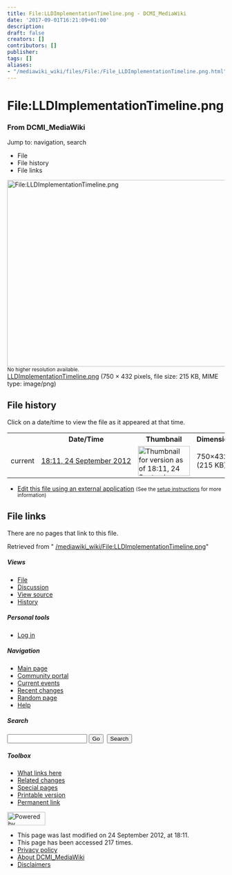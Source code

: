 ```yaml
---
title: File:LLDImplementationTimeline.png - DCMI_MediaWiki
date: '2017-09-01T16:21:09+01:00'
description: 
draft: false
creators: []
contributors: []
publisher: 
tags: []
aliases:
- "/mediawiki_wiki/files/File:/File_LLDImplementationTimeline.png.html"
---
```


<a id="top"></a>
# File:LLDImplementationTimeline.png

### From DCMI\_MediaWiki

Jump to: navigation, search
<!-- start content -->
- File
- File history
- File links

 [<img alt="File:LLDImplementationTimeline.png" src="/images/4/46/LLDImplementationTimeline.png" width="750" height="432">](/mediawiki_wiki/files/LLDImplementationTimeline.png)  
<small>No higher resolution available.</small>  
 [LLDImplementationTimeline.png](/images/4/46/LLDImplementationTimeline.png)‎ (750 × 432 pixels, file size: 215 KB, MIME type: image/png)
<!-- 
NewPP limit report
Preprocessor node count: 0/1000000
Post-expand include size: 0/2097152 bytes
Template argument size: 0/2097152 bytes
Expensive parser function count: 0/100
-->
## File history

Click on a date/time to view the file as it appeared at that time.

<table class="wikitable filehistory">
  <tr>
    <td></td>
    <th>Date/Time</th>
    <th>Thumbnail</th>
    <th>Dimensions</th>
    <th>User</th>
    <th>Comment</th>
  </tr>
  <tr>
    <td>current</td>
    <td class="filehistory-selected" style="white-space: nowrap;"><a href="/mediawiki_wiki/files/LLDImplementationTimeline.png">18:11, 24 September 2012</a></td>
    <td><a href="/images/4/46/LLDImplementationTimeline.png"><img alt="Thumbnail for version as of 18:11, 24 September 2012" src="/images/4/46/LLDImplementationTimeline.png" width="120" height="69"></a></td>
    <td>750×432 <span style="white-space: nowrap;">(215 KB)</span>
    </td>
    <td>
      <a href="/index.php?title=User:DavidTalley&amp;action=edit&amp;redlink=1" class="new mw-userlink" title="User:DavidTalley (page does not exist)">DavidTalley</a> <span style="white-space: nowrap;"> <span class="mw-usertoollinks">(<a href="/index.php?title=User_talk:DavidTalley&amp;action=edit&amp;redlink=1" class="new" title="User talk:DavidTalley (page does not exist)">Talk</a> | <a href="/index.php/Special:Contributions/DavidTalley" title="Special:Contributions/DavidTalley">contribs</a>)</span></span>
    </td>
    <td></td>
  </tr>
</table>

  

- [Edit this file using an external application](/index.php?title=File:LLDImplementationTimeline.png&action=edit&externaledit=true&mode=file "File:LLDImplementationTimeline.png") <small>(See the <a href="http://www.mediawiki.org/wiki/Manual:External_editors" class="external text" rel="nofollow">setup instructions</a> for more information)</small>

## File links

There are no pages that link to this file.

Retrieved from " [/mediawiki_wiki/File:LLDImplementationTimeline.png](/mediawiki_wiki/files/File:/File:LLDImplementationTimeline.png.html)"

<!-- end content -->

##### Views

- [File](/mediawiki_wiki/files/File:/File:LLDImplementationTimeline.png.html "View the file page [c]")
- [Discussion](/index.php?title=File_talk:LLDImplementationTimeline.png&action=edit&redlink=1 "Discussion about the content page [t]")
- [View source](/index.php?title=File:LLDImplementationTimeline.png&action=edit "This page is protected.
You can view its source [e]")
- [History](/index.php?title=File:LLDImplementationTimeline.png&action=history "Past revisions of this page [h]")

##### Personal tools

- [Log in](/index.php?title=Special:UserLogin&returnto=File:LLDImplementationTimeline.png "You are encouraged to log in; however, it is not mandatory [o]")

<script type="text/javascript"> if (window.isMSIE55) fixalpha(); </script>

##### Navigation

- [Main page](/index.php/Main_Page "Visit the main page [z]")
- [Community portal](/index.php/DCMI_MediaWiki:Community_portal "About the project, what you can do, where to find things")
- [Current events](/index.php/DCMI_MediaWiki:Current_events "Find background information on current events")
- [Recent changes](/index.php/Special:RecentChanges "The list of recent changes in the wiki [r]")
- [Random page](/index.php/Special:Random "Load a random page [x]")
- [Help](/index.php/Help:Contents "The place to find out")

##### <label for="searchInput">Search</label>

<form action="/index.php" id="searchform">
				<input type="hidden" name="title" value="Special:Search">
				<input id="searchInput" title="Search DCMI_MediaWiki" accesskey="f" type="search" name="search">
				<input type="submit" name="go" class="searchButton" id="searchGoButton" value="Go" title="Go to a page with this exact name if exists"> 
				<input type="submit" name="fulltext" class="searchButton" id="mw-searchButton" value="Search" title="Search the pages for this text">
			</form>

##### Toolbox

- [What links here](/index.php/Special:WhatLinksHere/File:LLDImplementationTimeline.png "List of all wiki pages that link here [j]")
- [Related changes](/index.php/Special:RecentChangesLinked/File:LLDImplementationTimeline.png "Recent changes in pages linked from this page [k]")
- [Special pages](/index.php/Special:SpecialPages "List of all special pages [q]")
- [Printable version](/index.php?title=File:LLDImplementationTimeline.png&printable=yes "Printable version of this page [p]")
- [Permanent link](/index.php?title=File:LLDImplementationTimeline.png&oldid=3878 "Permanent link to this revision of the page")

<!-- end of the left (by default at least) column -->

 [<img src="/skins/common/images/poweredby_mediawiki_88x31.png" height="31" width="88" alt="Powered by MediaWiki">](http://www.mediawiki.org/)

- This page was last modified on 24 September 2012, at 18:11.
- This page has been accessed 217 times.
- [Privacy policy](/index.php/DCMI_MediaWiki:Privacy_policy "DCMI MediaWiki:Privacy policy")
- [About DCMI\_MediaWiki](/index.php/DCMI_MediaWiki:About "DCMI MediaWiki:About")
- [Disclaimers](/index.php/DCMI_MediaWiki:General_disclaimer "DCMI MediaWiki:General disclaimer")

<script>if (window.runOnloadHook) runOnloadHook();</script><!-- Served in 0.453 secs. -->
